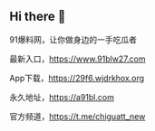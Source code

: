 ## Hi there 👋

91爆料网，让你做身边的一手吃瓜者

最新入口，https://www.91blw27.com

App下载，https://29f6.wjdrkhox.org

永久地址，https://a91bl.com

官方频道，https://t.me/chiguatt_new
